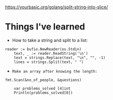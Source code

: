 https://yourbasic.org/golang/split-string-into-slice/

# Things I've learned

- How to take a string and split to a list:

```
reader := bufio.NewReader(os.Stdin)
	text, _ := reader.ReadString('\n')
	text = strings.Replace(text, "\n", "", -1)
	lines = strings.Split(text, " ")
```

-     Make an array after knowing the length:

```
fmt.Scan(&no_of_people, &questions)

	var problems_solved [4]int
	Println(problems_solved[0])
```
